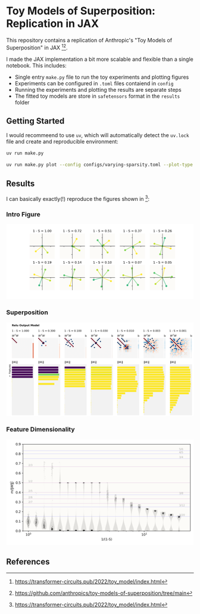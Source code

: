 # Toy Models of Superposition: Replication in JAX

This repository contains a replication of Anthropic's "Toy Models of Superposition" in JAX [^1][^2].

I made the JAX implementation a bit more scalable and flexible than a single notebook. This includes:

- Single entry `make.py` file to run the toy experiments and plotting figures
- Experiments can be configured in `.toml` files contaiend in `config`
- Running the experiments and plotting the results are separate steps
- The fitted toy models are store in `safetensors` format in the `results` folder


## Getting Started

I would recommeend to use `uv`, which will automatically detect the `uv.lock` file and create and reproducible environment:

```bash
uv run make.py
```

```bash
uv run make.py plot --config configs/varying-sparsity.toml --plot-type superposition
```

## Results

I can basically exactly(!) reproduce the figures shown in [^1]:

### Intro Figure

![intro-figure](images/features-5-hidden-2-instances-10-relu-intro.png)

### Superposition

![superposition](images/features-20-hidden-5-instances-7-relu-superposition.png)


### Feature Dimensionality
![feature-dimensionality](images/features-200-hidden-20-instances-20-relu-feature-dimensionality.png)


## References

[^1]: https://transformer-circuits.pub/2022/toy_model/index.html
[^2]: https://github.com/anthropics/toy-models-of-superposition/tree/main
